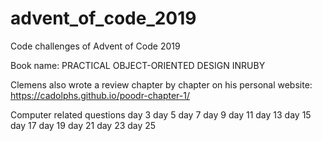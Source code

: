 # advent_of_code_2019
Code challenges of Advent of Code 2019

Book name:
PRACTICAL OBJECT-ORIENTED DESIGN INRUBY

Clemens also wrote a review chapter by chapter on his personal website: https://cadolphs.github.io/poodr-chapter-1/

Computer related questions
day 3
day 5
day 7
day 9
day 11
day 13
day 15
day 17
day 19
day 21
day 23
day 25


